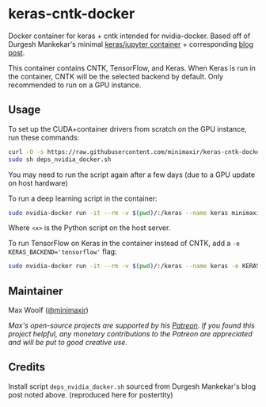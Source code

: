 # keras-cntk-docker

Docker container for keras + cntk intended for nvidia-docker. Based off of 
Durgesh Mankekar's minimal [keras/jupyter container](https://github.com/durgeshm/dockerfiles/tree/master/jupyter-keras-gpu) + corresponding [blog post](https://medium.com/google-cloud/containerized-jupyter-notebooks-on-gpu-on-google-cloud-8e86ef7f31e9).

This container contains CNTK, TensorFlow, and Keras. When Keras is run in the container, CNTK will be the selected backend by default. Only recommended to run on a GPU instance.

## Usage

To set up the CUDA+container drivers from scratch on the GPU instance, run these commands:

```sh
curl -O -s https://raw.githubusercontent.com/minimaxir/keras-cntk-docker/master/deps_nvidia_docker.sh
sudo sh deps_nvidia_docker.sh
```

You may need to run the script again after a few days (due to a GPU update on host hardware)

To run a deep learning script in the container:
```sh
sudo nvidia-docker run -it --rm -v $(pwd)/:/keras --name keras minimaxir/keras-cntk python3 <x>.py
```

Where `<x>` is the Python script on the host server.

To run TensorFlow on Keras in the container instead of CNTK, add a `-e KERAS_BACKEND='tensorflow'` flag:

```sh
sudo nvidia-docker run -it --rm -v $(pwd)/:/keras --name keras -e KERAS_BACKEND='tensorflow' minimaxir/keras-cntk python3 <x>.py
```

## Maintainer

Max Woolf ([@minimaxir](http://minimaxir.com))

*Max's open-source projects are supported by his [Patreon](https://www.patreon.com/minimaxir). If you found this project helpful, any monetary contributions to the Patreon are appreciated and will be put to good creative use.*

## Credits

Install script `deps_nvidia_docker.sh` sourced from Durgesh Mankekar's blog post noted above. (reproduced here for postertity)